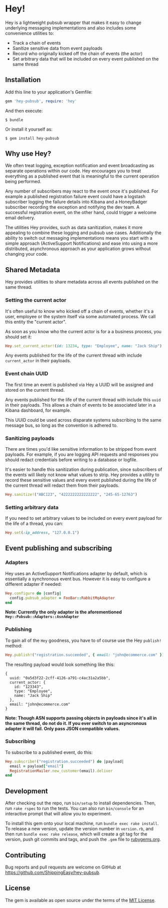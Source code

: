 # Hey!

Hey is a lightweight pubsub wrapper that makes it easy to change underlying messaging implementations and also includes
some convenience utilities to:

* Track a chain of events
* Sanitize sensitive data from event payloads
* Record who originally kicked off the chain of events (the actor)
* Set arbitrary data that will be included on every event published on the same thread

## Installation

Add this line to your application's Gemfile:

```ruby
gem 'hey-pubsub', require: 'hey'
```

And then execute:

    $ bundle

Or install it yourself as:

    $ gem install hey-pubsub

## Why use Hey?

We often treat logging, exception notification and event broadcasting as separate operations within our code. Hey
encourages you to treat everything as a published event that is meaningful to the current operation being performed.

Any number of subscribers may react to the event once it's published. For example a published registration failure event
could have a logstash subscriber logging the failure details into Kibana and a HoneyBadger subscriber recording the exception
and notifying the dev team. A successful registration event, on the other hand, could trigger a welcome email delivery.

The utilities Hey provides, such as data sanitization, makes it more appealing to combine these logging and pubsub use cases.
Additionally the ability to switch out messaging implementations means you start with a simple approach (ActiveSupport
Notifications) and ease into using a more distributed, asynchronous approach as your application grows without changing
your code.

## Shared Metadata

Hey provides utilities to share metadata across all events published on the same thread.

### Setting the current actor

It's often useful to know who kicked off a chain of events, whether it's a user, employee or the system itself via
some automated process. We call this entity the "current actor".

As soon as you know who the current actor is for a a business process, you should set it:

```ruby
Hey.set_current_actor!(id: 13234, type: "Employee", name: "Jack Ship")
```

Any events published for the life of the current thread with include `current_actor` in their payloads.

### Event chain UUID

The first time an event is published via Hey a UUID will be assigned and stored on the current thread.

Any events published for the life of the current thread with include this `uuid` in their payloads. This allows a
chain of events to be associated later in a Kibana dashboard, for example.

This UUID could be used across disparate systems subscribing to the same message bus, so long as the convention is
adhered to.

### Sanitizing payloads

There are times you'd like sensitive information to be stripped from event payloads. For example, if you are logging API
requests and responses you should redact credentials before writing to a database or logfile.

It's easier to handle this sanitization during publication, since subscribers of the events will likely not know what
values to strip. Hey provides a utility to record these sensitive values and every event published during the life of
the current thread will redact them from their payloads.

```ruby
Hey.sanitize!("ABC123", "4222222222222222", "245-65-12763")
```

### Setting arbitrary data

If you need to set arbitrary values to be included on every event payload for the life of a thread, you can:

```ruby
Hey.set(:ip_address, "127.0.0.1")
```
## Event publishing and subscribing

### Adapters

Hey uses an ActiveSupport Notifications adapter by default, which is essentially a synchronous event bus. However it is
easy to configure a different adapter if needed:

```ruby
Hey.configure do |config|
  config.pubsub_adapter = FooBar::RabbitMqAdapter
end
```

__Note: Currently the only adapter is the aforementioned `Hey::Pubsub::Adapters::AsnAdapter`__

### Publishing

To gain all of the `Hey` goodness, you have to of course use the Hey `publish!` method:

```ruby
Hey.publish!("registration.succeeded", { email: "john@ecommerce.com" })
```

The resulting payload would look something like this:

```
{
  uuid: "0a5d3f22-2cff-4126-a791-c4ac31a2a5bb",
  current_actor: {
    id: "123343",
    type: "Employee",
    name: "Jack Ship"
  },
  email: "john@ecommerce.com"
}
```

__Note: Though ASN supports passing objects in payloads since it's all in the same thread, do not do it. If you ever
switch to an asyncronous adapter it will fail. Only pass JSON compatible values.__

### Subscribing

To subscribe to a published event, do this:

```ruby
Hey.subscribe!("registration.succeeded") do |payload|
  email = payload["email"]
  RegistrationMailer.new_customer(email).deliver
end
```

## Development

After checking out the repo, run `bin/setup` to install dependencies. Then, run `rake rspec` to run the tests. You can also run `bin/console` for an interactive prompt that will allow you to experiment.

To install this gem onto your local machine, run `bundle exec rake install`. To release a new version, update the version number in `version.rb`, and then run `bundle exec rake release`, which will create a git tag for the version, push git commits and tags, and push the `.gem` file to [rubygems.org](https://rubygems.org).

## Contributing

Bug reports and pull requests are welcome on GitHub at https://github.com/ShippingEasy/hey-pubsub.


## License

The gem is available as open source under the terms of the [MIT License](http://opensource.org/licenses/MIT).
